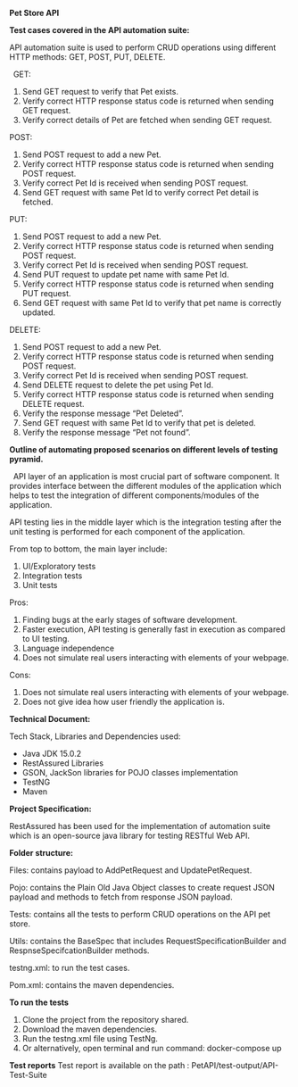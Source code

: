 **Pet Store API**

**Test cases covered in the API automation suite:**

API automation suite is used to perform CRUD operations using different HTTP methods: GET, POST, PUT, DELETE.

` `GET: 

1. Send GET request to verify that Pet exists.
1. Verify correct HTTP response status code is returned when sending GET request.
1. Verify correct details of Pet are fetched when sending GET request.

POST:

1. Send POST request to add a new Pet.
1. Verify correct HTTP response status code is returned when sending POST request.
1. Verify correct Pet Id is received when sending POST request.
1. Send GET request with same Pet Id to verify correct Pet detail is fetched.

PUT:

1. Send POST request to add a new Pet.
1. Verify correct HTTP response status code is returned when sending POST request.
1. Verify correct Pet Id is received when sending POST request.
1. Send PUT request to update pet name with same Pet Id.
1. Verify correct HTTP response status code is returned when sending PUT request.
1. Send GET request with same Pet Id to verify that pet name is correctly updated.

DELETE:

1. Send POST request to add a new Pet.
1. Verify correct HTTP response status code is returned when sending POST request.
1. Verify correct Pet Id is received when sending POST request.
1. Send DELETE request to delete the pet using Pet Id.
1. Verify correct HTTP response status code is returned when sending DELETE request.
1. Verify the response message “Pet Deleted”.
1. Send GET request with same Pet Id to verify that pet is deleted.
1. Verify the response message “Pet not found”.

**Outline of automating proposed scenarios on different levels of testing pyramid.**

` `API layer of an application is most crucial part of software component. It provides interface between the different modules of the application which helps to test the integration of different components/modules of the application. 

API testing lies in the middle layer which is the integration testing after the unit testing is performed for each component of the application.

From top to bottom, the main layer include:

1. UI/Exploratory tests
1. Integration tests
1. Unit tests

Pros:

1. Finding bugs at the early stages of software development.
1. Faster execution, API testing is generally fast in execution as compared to UI testing.
1. Language independence
1. Does not simulate real users interacting with elements of your webpage.

Cons:

1. Does not simulate real users interacting with elements of your webpage.
1. Does not give idea how user friendly the application is.

**Technical Document:** 

Tech Stack, Libraries and Dependencies used:

- Java JDK 15.0.2
- RestAssured Libraries
- GSON, JackSon libraries for POJO classes implementation
- TestNG
- Maven

**Project Specification:**

RestAssured has been used for the implementation of automation suite which is an open-source java library for testing RESTful Web API.

**Folder structure:**

Files: contains payload to AddPetRequest and UpdatePetRequest.

Pojo: contains the Plain Old Java Object classes to create request JSON payload and methods to fetch from response JSON payload.

Tests: contains all the tests to perform CRUD operations on the API pet store.

Utils: contains the BaseSpec that includes RequestSpecificationBuilder and RespnseSpecifcationBuilder methods.

testng.xml: to run the test cases.

Pom.xml: contains the maven dependencies.

**To run the tests**

1. Clone the project from the repository shared.
2. Download the maven dependencies.
3. Run the testng.xml file using TestNg.
4. Or alternatively, open terminal and run command: docker-compose up

**Test reports**
Test report is available on the path : PetAPI/test-output/API-Test-Suite

